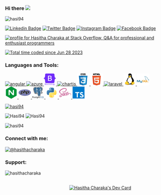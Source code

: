 ### Hi there <img src="https://media.giphy.com/media/hvRJCLFzcasrR4ia7z/giphy.gif" width="25px">
<p align="left"> <img src="https://komarev.com/ghpvc/?username=hasi94&label=Profile%20views&color=0e75b6&style=flat" alt="hasi94" /> </p>


[![Linkedin Badge](https://img.shields.io/badge/-LinkedIn-0e76a8?style=flat-square&logo=Linkedin&logoColor=white)](https://linkedin.com/in/hasitha-charaka)
[![Twitter Badge](https://img.shields.io/badge/-Twitter-00acee?style=flat-square&logo=Twitter&logoColor=white)](https://twitter.com/hash_amd)
[![Instagram Badge](https://img.shields.io/badge/-Instagram-e4405f?style=flat-square&logo=Instagram&logoColor=white)](https://instagram.com/hash_amd/)
[![Facebook Badge](https://img.shields.io/badge/-Facebook-0088cc?style=flat-square&logo=Facebook&logoColor=white)](https://facebook.com/hash.amd/)

<a href="https://stackoverflow.com/users/8892004/hasitha"><img src="https://stackoverflow.com/users/flair/8892004.png?theme=dark" width="208" height="58" alt="profile for Hasitha Charaka at Stack Overflow, Q&amp;A for professional and enthusiast programmers" title="profile for Hasitha Charaka at Stack Overflow, Q&amp;A for professional and enthusiast programmers"></a>

<a href="https://wakatime.com/@9e80fc52-1cc9-4623-9a68-869a35a475bc"><img src="https://wakatime.com/badge/user/9e80fc52-1cc9-4623-9a68-869a35a475bc.svg" alt="Total time coded since Jun 28 2023" /></a>

<h3 align="left">Languages and Tools:</h3>
<p align="left"> <a href="https://angular.io" target="_blank" rel="noreferrer"> <img src="https://angular.io/assets/images/logos/angular/angular.svg" alt="angular" width="40" height="40"/> </a> <a href="https://azure.microsoft.com/en-in/" target="_blank" rel="noreferrer"> <img src="https://www.vectorlogo.zone/logos/microsoft_azure/microsoft_azure-icon.svg" alt="azure" width="40" height="40"/> </a> <a href="https://getbootstrap.com" target="_blank" rel="noreferrer"> <img src="https://raw.githubusercontent.com/devicons/devicon/master/icons/bootstrap/bootstrap-plain-wordmark.svg" alt="bootstrap" width="40" height="40"/> </a> <a href="https://www.chartjs.org" target="_blank" rel="noreferrer"> <img src="https://www.chartjs.org/media/logo-title.svg" alt="chartjs" width="40" height="40"/> </a> <a href="https://www.w3schools.com/css/" target="_blank" rel="noreferrer"> <img src="https://raw.githubusercontent.com/devicons/devicon/master/icons/css3/css3-original-wordmark.svg" alt="css3" width="40" height="40"/> </a> <a href="https://www.w3.org/html/" target="_blank" rel="noreferrer"> <img src="https://raw.githubusercontent.com/devicons/devicon/master/icons/html5/html5-original-wordmark.svg" alt="html5" width="40" height="40"/> </a> <a href="https://laravel.com/" target="_blank" rel="noreferrer"> <img src="https://laravel.com/img/logomark.min.svg" alt="laravel" width="40" height="40"/> </a> <a href="https://www.linux.org/" target="_blank" rel="noreferrer"> <img src="https://raw.githubusercontent.com/devicons/devicon/master/icons/linux/linux-original.svg" alt="linux" width="40" height="40"/> </a> <a href="https://www.mysql.com/" target="_blank" rel="noreferrer"> <img src="https://raw.githubusercontent.com/devicons/devicon/master/icons/mysql/mysql-original-wordmark.svg" alt="mysql" width="40" height="40"/> </a> <a href="https://www.nginx.com" target="_blank" rel="noreferrer"> <img src="https://raw.githubusercontent.com/devicons/devicon/master/icons/nginx/nginx-original.svg" alt="nginx" width="40" height="40"/> </a> <a href="https://www.php.net" target="_blank" rel="noreferrer"> <img src="https://raw.githubusercontent.com/devicons/devicon/master/icons/php/php-original.svg" alt="php" width="40" height="40"/> </a> <a href="https://www.postgresql.org" target="_blank" rel="noreferrer"> <img src="https://raw.githubusercontent.com/devicons/devicon/master/icons/postgresql/postgresql-original-wordmark.svg" alt="postgresql" width="40" height="40"/> </a> <a href="https://www.python.org" target="_blank" rel="noreferrer"> <img src="https://raw.githubusercontent.com/devicons/devicon/master/icons/python/python-original.svg" alt="python" width="40" height="40"/> </a> <a href="https://sass-lang.com" target="_blank" rel="noreferrer"> <img src="https://raw.githubusercontent.com/devicons/devicon/master/icons/sass/sass-original.svg" alt="sass" width="40" height="40"/> </a> <a href="https://www.typescriptlang.org/" target="_blank" rel="noreferrer"> <img src="https://raw.githubusercontent.com/devicons/devicon/master/icons/typescript/typescript-original.svg" alt="typescript" width="40" height="40"/> </a> </p>

<p align="left"> <a href="https://github.com/ryo-ma/github-profile-trophy"><img src="https://github-profile-trophy.vercel.app/?username=hasi94" alt="hasi94" /></a> </p>


![Hasi94](https://github-readme-stats.vercel.app/api?username=hasi94&count_private=true&hide=stars&include_all_commits=true&line_height=24&show_icons=true&theme=algolia)
![Hasi94](https://github-readme-stats.vercel.app/api/top-langs/?username=hasi94&layout=compact&langs_count=6&theme=algolia)
<p><img align="center" src="https://github-readme-streak-stats.herokuapp.com/?user=hasi94&" alt="hasi94" /></p>

<h3 align="left">Connect with me:</h3>
<p align="left">
<a href="https://medium.com/@hasithacharaka" target="blank"><img align="center" src="https://raw.githubusercontent.com/rahuldkjain/github-profile-readme-generator/master/src/images/icons/Social/medium.svg" alt="@hasithacharaka" height="30" width="40" /></a>
</p>

<h3 align="left">Support:</h3>
<p><a href="https://www.buymeacoffee.com/hasithacharaka"> <img align="left" src="https://cdn.buymeacoffee.com/buttons/v2/default-yellow.png" height="50" width="210" alt="hasithacharaka" /></a></p><br><br>

<a href="https://app.daily.dev/hash_amd"><img src="https://api.daily.dev/devcards/48587ffd0bfd4cedacaaa4cd7abdcbd0.png?r=pqs" width="400" alt="Hasitha Charaka's Dev Card"/></a>
<!--
**hasi94/hasi94** is a ✨ _special_ ✨ repository because its `README.md` (this file) appears on your GitHub profile.

Here are some ideas to get you started:
[![Website Badge](https://img.shields.io/badge/Website-3b5998?style=flat-square&logo=google-chrome&logoColor=white)](https://website.com)




- 🔭 I’m currently working on ...
- 🌱 I’m currently learning ...
- 👯 I’m looking to collaborate on ...
- 🤔 I’m looking for help with ...
- 💬 Ask me about ...
- 📫 How to reach me: ...
- 😄 Pronouns: ...
- ⚡ Fun fact: ...
-->
